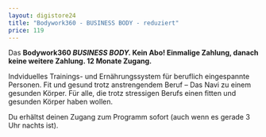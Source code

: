 ```yaml
---
layout: digistore24
title: "Bodywork360 - BUSINESS BODY - reduziert"
price: 119
---
```

<p>Das <strong>Bodywork360 <em>BUSINESS BODY</em><em>. </em>Kein Abo!&#xA0;Einmalige Zahlung, danach keine weitere Zahlung. 12 Monate Zugang.</strong></p>
<p>Indviduelles Trainings- und Ern&#xE4;hrungssystem f&#xFC;r beruflich&#xA0;eingespannte Personen. Fit und gesund trotz anstrengendem Beruf &#x2013; Das Navi zu einem gesunden K&#xF6;rper. F&#xFC;r alle, die trotz stressigen Berufs einen fitten und gesunden K&#xF6;rper haben wollen.</p>
<p>Du erh&#xE4;ltst deinen Zugang zum Programm sofort (auch wenn es gerade 3 Uhr nachts ist).</p>